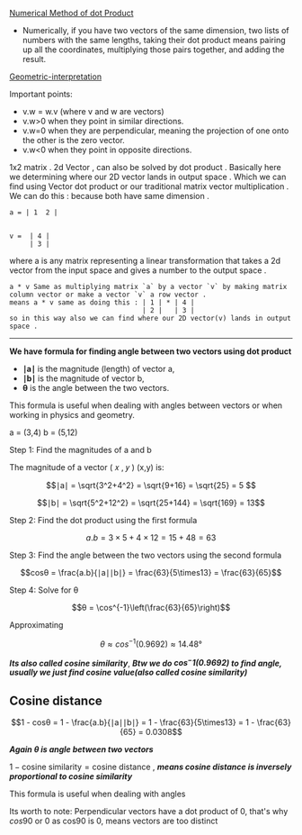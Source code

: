 [Numerical Method of dot Product](https://www.3blue1brown.com/lessons/dot-products#numerical-method)
- Numerically, if you have two vectors of the same dimension, two lists of numbers with the same lengths, taking their dot product means pairing up all the coordinates, multiplying those pairs together, and adding the result.

[Geometric-interpretation](https://youtu.be/LyGKycYT2v0?si=HnuKVmH5HFIBR_ku)

Important points: 
- v.w = w.v (where v and w are vectors)
- v.w>0 when they point in similar directions.
- v.w=0 when they are perpendicular,  meaning the projection of one onto the other is the zero vector.
- v.w<0 when they point in opposite directions.


1x2 matrix . 2d Vector , can also be solved by dot product . Basically here we determining where our 2D vector lands in output space . Which we can find using Vector dot product or our traditional matrix vector multiplication .
We can do this : because both have same dimension .
```
a = | 1  2 | 
            
            
v =  | 4 | 
     | 3 |
```
where a is any matrix  representing a linear transformation that takes a 2d vector from the input space and gives a number to the output space .

```
a * v Same as multiplying matrix `a` by a vector `v` by making matrix column vector or make a vector `v` a row vector .
means a * v same as doing this : | 1 | * | 4 |
                                 | 2 |   | 3 |
so in this way also we can find where our 2D vector(v) lands in output space .
``` 

----------
**We have formula for finding angle between two vectors using dot product** 

- **∣a∣** is the magnitude (length) of vector a,
- **∣b∣** is the magnitude of vector b,
- **θ** is the angle between the two vectors.

This formula is useful when dealing with angles between vectors or when working in physics and geometry.


a = (3,4)
b = (5,12)

Step 1: Find the magnitudes of a and b

The magnitude of a vector 
(
𝑥
,
𝑦
)
(x,y) is:

```math
∣a∣ =  \sqrt{3^2+4^2} = \sqrt{9+16} = \sqrt{25} = 5    
```

```math
∣b∣ =  \sqrt{5^2+12^2} = \sqrt{25+144} = \sqrt{169} = 13
```
Step 2: Find the dot product using the first formula

```math
a.b = 3\times5 + 4\times12 = 15 + 48 = 63
```

Step 3: Find the angle between the two vectors using the second formula

```math
cosθ = \frac{a.b}{∣a∣∣b∣} = \frac{63}{5\times13} = \frac{63}{65}
```

Step 4: Solve for θ

```math
θ = \cos^{-1}\left(\frac{63}{65}\right)
```

Approximating
```math
θ \approx cos^{-1}(0.9692) \approx 14.48° 
```
***Its also called cosine similarity***,
***Btw we do $cos^−1 (0.9692)$ to find angle, usually we just find cosine value(also called cosine similarity)*** 

## Cosine distance   
```math
1 - cosθ = 1 - \frac{a.b}{∣a∣∣b∣} = 1 - \frac{63}{5\times13} = 1 - \frac{63}{65} = 0.0308
``` 
***Again θ is angle between two vectors***

$1- \text{cosine similarity} = \text{cosine distance}$ , ***means cosine distance is inversely proportional to cosine similarity***

This formula is useful when dealing with angles

Its worth to note: Perpendicular vectors have a dot product of 0, that's why $cos90$ or $0  \text{ as cos90 is 0}$, means vectors are too distinct


